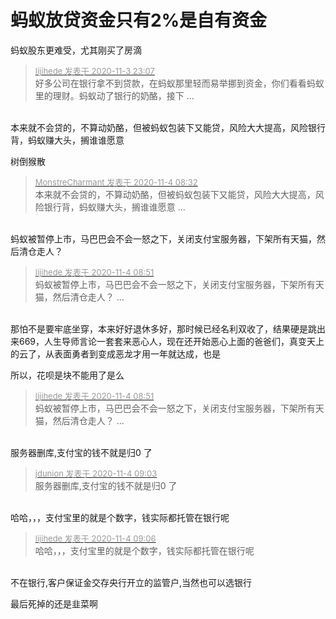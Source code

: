 # 蚂蚁放贷资金只有2%是自有资金


蚂蚁股东更难受，尤其刚买了房滴

<div class="quote"><blockquote><font size="2"><a href="https://www.hostloc.com/forum.php?mod=redirect&amp;goto=findpost&amp;pid=9398902&amp;ptid=762085" target="_blank"><font color="#999999">lijihede 发表于 2020-11-3 23:07</font></a></font><br />
好多公司在银行拿不到贷款，在蚂蚁那里轻而易举挪到资金，你们看看蚂蚁里的理财。蚂蚁动了银行的奶酪，接下 ...</blockquote></div><br />
本来就不会贷的，不算动奶酪，但被蚂蚁包装下又能贷，风险大大提高，风险银行背，蚂蚁赚大头，搁谁谁愿意

树倒猴散

<div class="quote"><blockquote><font size="2"><a href="https://www.hostloc.com/forum.php?mod=redirect&amp;goto=findpost&amp;pid=9399417&amp;ptid=762085" target="_blank"><font color="#999999">MonstreCharmant 发表于 2020-11-4 08:32</font></a></font><br />
本来就不会贷的，不算动奶酪，但被蚂蚁包装下又能贷，风险大大提高，风险银行背，蚂蚁赚大头，搁谁谁愿意 ...</blockquote></div><br />
蚂蚁被暂停上市，马巴巴会不会一怒之下，关闭支付宝服务器，下架所有天猫，然后清仓走人？<img src="static/image/smiley/default/lol.gif" smilieid="12" border="0" alt="" />

<div class="quote"><blockquote><font size="2"><a href="https://www.hostloc.com/forum.php?mod=redirect&amp;goto=findpost&amp;pid=9399490&amp;ptid=762085" target="_blank"><font color="#999999">lijihede 发表于 2020-11-4 08:51</font></a></font><br />
蚂蚁被暂停上市，马巴巴会不会一怒之下，关闭支付宝服务器，下架所有天猫，然后清仓走人？ ...</blockquote></div><br />
那怕不是要牢底坐穿，本来好好退休多好，那时候已经名利双收了，结果硬是跳出来669，人生导师言论一套套来恶心人，现在还开始恶心上面的爸爸们，真变天上的云了，从表面勇者到变成恶龙才用一年就达成，也是

所以，花呗是块不能用了是么<img id="aimg_CZ8sV" onclick="zoom(this, this.src, 0, 0, 0)" class="zoom" src="https://cdn.jsdelivr.net/gh/hishis/forum-master/public/images/patch.gif" onmouseover="img_onmouseoverfunc(this)" onload="thumbImg(this)" border="0" alt="" />

<div class="quote"><blockquote><font size="2"><a href="https://www.hostloc.com/forum.php?mod=redirect&amp;goto=findpost&amp;pid=9399490&amp;ptid=762085" target="_blank"><font color="#999999">lijihede 发表于 2020-11-4 08:51</font></a></font><br />
蚂蚁被暂停上市，马巴巴会不会一怒之下，关闭支付宝服务器，下架所有天猫，然后清仓走人？ ...</blockquote></div><br />
服务器删库,支付宝的钱不就是归0 了

<div class="quote"><blockquote><font size="2"><a href="https://www.hostloc.com/forum.php?mod=redirect&amp;goto=findpost&amp;pid=9399538&amp;ptid=762085" target="_blank"><font color="#999999">jdunion 发表于 2020-11-4 09:03</font></a></font><br />
服务器删库,支付宝的钱不就是归0 了</blockquote></div><br />
哈哈，，，支付宝里的就是个数字，钱实际都托管在银行呢

<div class="quote"><blockquote><font size="2"><a href="https://www.hostloc.com/forum.php?mod=redirect&amp;goto=findpost&amp;pid=9399552&amp;ptid=762085" target="_blank"><font color="#999999">lijihede 发表于 2020-11-4 09:06</font></a></font><br />
哈哈，，，支付宝里的就是个数字，钱实际都托管在银行呢</blockquote></div><br />
不在银行,客户保证金交存央行开立的监管户,当然也可以选银行

最后死掉的还是韭菜啊
